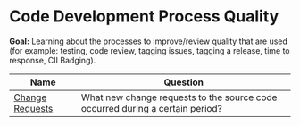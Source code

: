 # Code Development Process Quality

**Goal:** Learning about the processes to improve/review quality that are used (for example: testing, code review, tagging issues, tagging a release, time to response, CII Badging).

Name | Question
--- | ---
[Change Requests](change-requests.md) | What new change requests to the source code occurred during a certain period?
